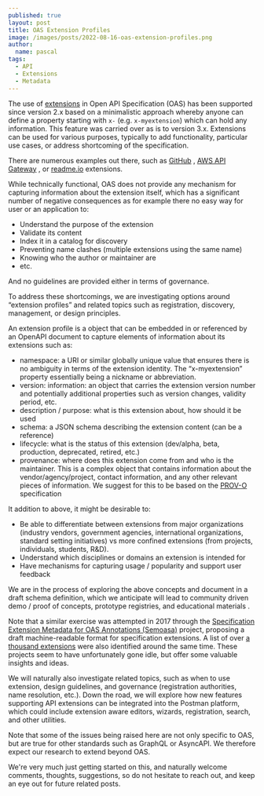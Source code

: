 ```yaml
---
published: true
layout: post
title: OAS Extension Profiles
image: /images/posts/2022-08-16-oas-extension-profiles.png
author:
  name: pascal
tags:
  - API
  - Extensions
  - Metadata
---
```

The use of [extensions](https://spec.openapis.org/oas/v3.1.0#specification-extensions) in Open API Specification (OAS) has been supported since version 2.x based on a minimalistic approach whereby anyone can define a property starting with `x-` (e.g. `x-myextension`) which can hold any information. This feature was carried over as is to version 3.x. Extensions can be used for various purposes, typically to add functionality, particular use cases, or address shortcoming of the specification.

&#10;There are numerous examples out there, such as 
[GitHub](https://github.com/github/rest-api-description/blob/main/extensions.md)
, [AWS API Gateway](https://docs.aws.amazon.com/apigateway/latest/developerguide/api-gateway-swagger-extensions.html)
, or [readme.io](https://docs.readme.com/docs/openapi-extensions) extensions.

&#10;While technically functional, OAS does not provide any mechanism for capturing information about the extension itself, which has a significant number of negative consequences as for example there no easy way for user or an application to:

- Understand the purpose of the extension
- Validate its content
- Index it in a catalog for discovery
- Preventing name clashes (multiple extensions using the same name)
- Knowing who the author or maintainer are
- etc.

And no guidelines are provided either in terms of governance.

&#10;To address these shortcomings, we are investigating options around “extension profiles” and related topics such as registration, discovery, management, or design principles.

&#10;An extension profile is a object that can be embedded in or referenced by an OpenAPI document to capture elements of information about its extensions such as:

- namespace: a URI or similar globally unique value that ensures there is no ambiguity in terms of the extension identity. The “x-myextension” property essentially being a nickname or abbreviation.
- version: information: an object that carries the extension version number and potentially additional properties such as version changes, validity period, etc. 
- description / purpose: what is this extension about, how should it be used 
- schema: a JSON schema describing the extension content (can be a reference)
- lifecycle: what is the status of this extension (dev/alpha, beta, production, deprecated, retired, etc.)
- provenance: where does this extension come from and who is the maintainer. This is a complex object that contains information about the vendor/agency/project, contact information, and any other relevant pieces of information. We suggest for this to be based on the  [PROV-O](https://www.w3.org/TR/prov-o/) specification


&#10;It addition to above, it might be desirable to: 

- Be able to differentiate between extensions from major organizations (industry vendors, government agencies, international organizations, standard setting initiatives) vs more confined extensions (from projects, individuals, students, R&amp;D).
- Understand which disciplines or domains an extension is intended for
- Have mechanisms for capturing usage / popularity and support user feedback


&#10;We are in the process of exploring the above concepts and document in a draft schema definition, which we anticipate will lead to community driven demo / proof of concepts, prototype registries, and educational materials .

&#10;Note that a similar exercise was attempted in 2017 through the [Specification Extension Metadata for OAS Annotations (Semoasa)](https://github.com/RepreZen/Semoasa) project, proposing a draft machine-readable format for specification extensions. A list of over [a thousand extensions](https://github.com/Mermade/openapi-specification-extensions/blob/main/extensions/combined.tsv") were also identified around the same time. These projects seem to have unfortunately gone idle, but offer some valuable insights and ideas.

&#10;We will naturally also investigate related topics, such as when to use extension, design guidelines, and governance (registration authorities, name resolution, etc.). Down the road, we will explore how new features supporting API extensions can be integrated into the Postman platform, which could include extension aware editors, wizards, registration, search, and other utilities.

&#10;Note that some of the issues being raised here are not only specific to OAS, but are true for other standards such as GraphQL or AsyncAPI. We therefore expect our research to extend beyond OAS. 

&#10;We're very much just getting started on this, and naturally welcome comments, thoughts, suggestions, so do not hesitate to reach out, and keep an eye out for future related posts.



